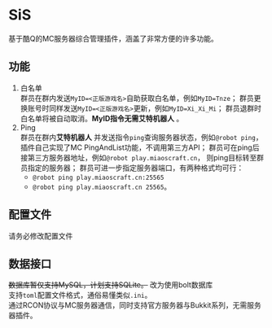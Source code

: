 # SiS
基于酷Q的MC服务器综合管理插件，涵盖了非常方便的许多功能。

## 功能
1. 白名单  
群员在群内发送`MyID=<正版游戏名>`自助获取白名单，例如`MyID=Tnze`；
群员更换账号时同样发送`MyID=<正版游戏名>`更新，例如`MyID=Xi_Xi_Mi`；
群员退群时白名单将被自动取消。**MyID指令无需艾特机器人** 。
2. Ping  
群员在群内**艾特机器人** 并发送指令`ping`查询服务器状态，例如`@robot ping`，
插件自己实现了MC PingAndList功能，不调用第三方API；
群员可在ping后接第三方服务器地址，例如`@robot play.miaoscraft.cn`，
则ping目标转至群员指定的服务器；
群员可进一步指定服务器端口，有两种格式均可行：
	- `@robot ping play.miaoscraft.cn:25565`
	- `@robot ping play.miaoscraft.cn 25565`。

## 配置文件
请务必修改配置文件

## 数据接口
~~数据库暂仅支持MySQL，计划支持SQLite。~~
改为使用bolt数据库  
支持`toml`配置文件格式，通俗易懂类似`.ini`。  
通过RCON协议与MC服务器通信，同时支持官方服务器与Bukkit系列，无需服务器插件。
